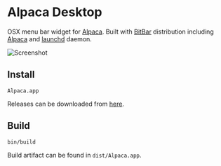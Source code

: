 # Alpaca Desktop

OSX menu bar widget for [Alpaca][2]. Built with [BitBar][1] distribution including [Alpaca][2] and [launchd][3] daemon.

![Screenshot](docs/screenshot.png)

## Install

```
Alpaca.app
```
Releases can be downloaded from [here][4].

## Build

```
bin/build
```
Build artifact can be found in `dist/Alpaca.app`.


[1]: https://github.com/matryer/bitbar
[2]: https://github.com/samuong/alpaca
[3]: https://developer.apple.com/library/archive/documentation/MacOSX/Conceptual/BPSystemStartup/Chapters/CreatingLaunchdJobs.html
[4]: https://github.com/jamesmoriarty/alpaca-desktop/releases

